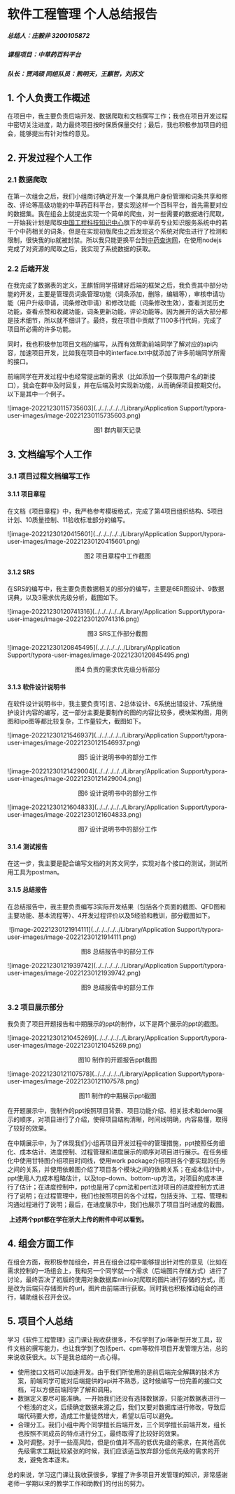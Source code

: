 # 软件工程管理 个人总结报告

##### 总结人：庄毅非 3200105872

##### 课程项目：中草药百科平台

##### 队长：贾鸿硕 同组队员：熊明天，王麒哲，刘苏文

## 1. 个人负责工作概述

​	在项目中，我主要负责后端开发、数据爬取和文档撰写工作；我也在项目开发过程中密切关注进度，助力最终项目按时保质保量交付；最后，我也积极参加项目的组会，能够提出有针对性的意见。



## 2. 开发过程个人工作

### 2.1 数据爬取

​	在第一次组会之后，我们小组商讨确定开发一个兼具用户身份管理和词条共享和修改、评论等高级功能的中草药百科平台，要实现这样一个百科平台，首先需要对应的数据集。我在组会上就提出实现一个简单的爬虫，对一些需要的数据进行爬取，一开始我计划是爬取[中国工程科技知识中心](http://www.ckcest.cn/home/)旗下的中草药专业知识服务系统中的若干个中药相关的词条，但是在实现初版爬虫之后发现这个系统对爬虫进行了检测和限制，很快我的ip就被封禁。所以我只能更换平台到[中药查询网](http://www.zhongyoo.com)，在使用nodejs完成了对资源的爬取之后，我实现了系统数据的获取。

### 2.2 后端开发

​	在我完成了数据表的定义，王麒哲同学搭建好后端的框架之后，我负责其中部分功能的开发，主要是管理员词条管理功能（词条添加，删除，编辑等），审核申请功能（用户升级申请，词条修改申请）和修改功能（词条修改生效），查看浏览历史功能，查看点赞和收藏功能，词条更新功能，评论功能等。因为展开的话大部分都是技术细节，所以就不细讲了。最终，我在项目中贡献了1100多行代码，完成了项目所必需的许多功能。

​	同时，我也积极参加项目文档的编写，从而有效帮助前端同学了解对应的api内容，加速项目开发，比如我在项目中的interface.txt中就添加了许多前端同学所需的接口。

​	前端同学在开发过程中也经常提出新的需求（比如添加一个获取用户名的新接口），我会在群中及时回复，并在后端及时实现新功能，从而确保项目按期交付。以下是其中一个例子。

![image-20221230115735603](../../../../../Library/Application Support/typora-user-images/image-20221230115735603.png)

<center>图1 群内聊天记录</center>

## 3. 文档编写个人工作

### 3.1 项目过程文档编写工作

#### 3.1.1 项目章程

​	在文档《项目章程》中，我严格参考模板格式，完成了第4项目组织结构、5项目计划、10质量控制、11验收标准部分的编写。

![image-20221230120415601](../../../../../Library/Application Support/typora-user-images/image-20221230120415601.png)

<center>图2 项目章程中工作截图</center>

#### 3.1.2 SRS

​	在SRS的编写中，我主要负责数据相关的部分的编写，主要是6ER图设计、9数据词典，以及3需求优先级分析，截图如下。

![image-20221230120741316](../../../../../Library/Application Support/typora-user-images/image-20221230120741316.png)

<center>图3 SRS工作部分截图</center>

![image-20221230120845495](../../../../../Library/Application Support/typora-user-images/image-20221230120845495.png)

<center>图4 负责的需求优先级分析部分</center>

#### 3.1.3 软件设计说明书

​	在软件设计说明书中，我主要负责1引言、2总体设计、6系统出错设计、7系统维护设计内容的编写，这一部分主要是要制作的图的内容比较多，模块架构图，用例图和ipo图等都比较复杂，工作量较大，截图如下。

![image-20221230121546937](../../../../../Library/Application Support/typora-user-images/image-20221230121546937.png)

<center>图5 设计说明书中的部分工作</center>

![image-20221230121429004](../../../../../Library/Application Support/typora-user-images/image-20221230121429004.png)

<center>图6 设计说明书中的部分工作</center>

![image-20221230121604833](../../../../../Library/Application Support/typora-user-images/image-20221230121604833.png)

<center>图7 设计说明书中的部分工作</center>

#### 3.1.4 测试报告

​	在这一步，我主要是配合编写文档的刘苏文同学，实现对各个接口的测试，测试所用工具为postman。

#### 3.1.5 总结报告

​	在总结报告中，我主要负责编写3实际开发结果（包括各个页面的截图、QFD图和主要功能、基本流程等）、4开发过程评价以及5经验和教训，部分截图如下。

​	![image-20221230121914111](../../../../../Library/Application Support/typora-user-images/image-20221230121914111.png)

<center>图8 总结报告中的部分工作</center>

![image-20221230121939742](../../../../../Library/Application Support/typora-user-images/image-20221230121939742.png)

<center>图9 总结报告中的部分工作</center>

### 3.2 项目展示部分

​	我负责了项目开题报告和中期展示的ppt的制作，以下是两个展示的ppt的截图。

![image-20221230121045269](../../../../../Library/Application Support/typora-user-images/image-20221230121045269.png)

<center>图10 制作的开题报告ppt截图</center>



![image-20221230121107578](../../../../../Library/Application Support/typora-user-images/image-20221230121107578.png)

<center>图11 制作的中期展示ppt截图</center>

​	在开题展示中，我制作的ppt按照项目背景、项目功能介绍、相关技术和demo展示的顺序，对项目进行了介绍，使得项目结构清晰，时间线明确，内容易懂，取得了较好的效果。

​	在中期展示中，为了体现我们小组再项目开发过程中的管理措施，ppt按照任务细化、成本估计、进度控制、过程管理和进度展示的顺序对项目进行展示。在任务细化中使用甘特图介绍项目时间线，使用work package介绍项目各个要实现的任务之间的关系，并使用依赖图介绍了项目各个模块之间的依赖关系；在成本估计中，ppt使用人力成本粗略估计，以及top-down、bottom-up方法，对项目的成本进行了估计；在进度控制中，ppt也是用了cpm法和pert法对项目的进度控制方式进行了说明；在过程管理中，我们也按照项目的各个过程，包括支持、工程、管理和沟通过程进行了说明；最后，在进度展示中，我们也展示了项目当时进度的截图。

​	**上述两个ppt都在学在浙大上传的附件中可以看到。**

## 4. 组会方面工作

​	在组会方面，我积极参加组会，并且在组会过程中能够提出针对性的意见（比如在需求控制的一场组会上，我和另一个同学就一个需求（后端图片存储方式）进行了讨论，最终否决了初版的使用对象数据库minio对爬取的图片进行存储的方式，而是改为后端只存储图片的url，图片由前端进行获取。同时我也积极推动组会的进行，辅助组长召开会议。

## 5. 项目个人总结

​	学习《软件工程管理》这门课让我收获很多，不仅学到了joi等新型开发工具，软件文档的撰写能力，也让我学到了包括pert、cpm等软件项目开发管理方法，总的来说收获很大。以下是我总结的一点心得。

- 使用接口文档可以加速开发。由于我们所使用的是前后端完全解耦的技术方案，前端同学可能对后端提供的api并不熟悉，这时候编写一份完善的接口文档，可以方便前端同学了解和调用。
- 数据定义要尽可能准确。一开始我们还没有选择数据源，只能对数据表进行一个粗浅的定义，后续确定数据来源之后，我们又要对数据库进行修改，导致后端代码要大修，造成工作量徒然增大，希望以后可以避免。
- 合理分工。我们小组中两个同学擅长后端开发，三个同学擅长前端开发，组长也按照不同成员的特点进行分工，最终取得了比较好的效果。
- 及时调整。对于一些高风险，但是价值并不高的低优先级的需求，在其他高优先级需求工期比较紧张的时候，我们应该适当放弃部分低优先级的需求的开发，避免舍本逐末。

​	总的来说，学习这门课让我收获很多，掌握了许多项目开发管理的知识，非常感谢老师一学期以来的教学工作和助教们的付出的努力。











